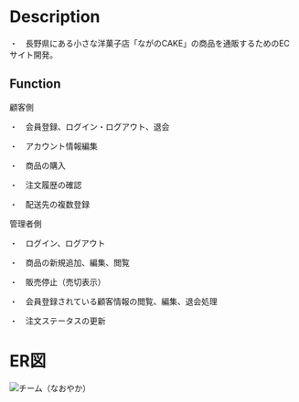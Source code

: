 # Description

・　長野県にある小さな洋菓子店「ながのCAKE」の商品を通販するためのECサイト開発。

## Function

顧客側

・　会員登録、ログイン・ログアウト、退会

・　アカウント情報編集

・　商品の購入

・　注文履歴の確認

・　配送先の複数登録

管理者側

・　ログイン、ログアウト

・　商品の新規追加、編集、閲覧

・　販売停止（売切表示）

・　会員登録されている顧客情報の閲覧、編集、退会処理

・　注文ステータスの更新


# ER図
![チーム（なおやか）](https://user-images.githubusercontent.com/108570463/187060868-8aa3d270-8ae0-4507-8800-adf54071b6b4.jpg)
